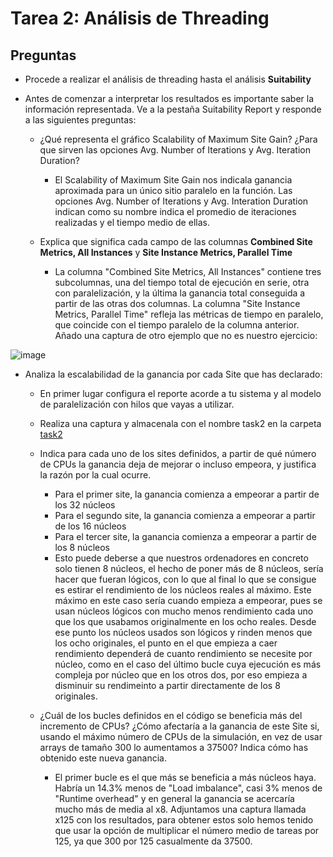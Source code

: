# Tarea 2: Análisis de Threading
## Preguntas

* Procede a realizar el análisis de threading hasta el análisis **Suitability**

* Antes de comenzar a interpretar los resultados es importante saber la información representada. Ve a la pestaña Suitability Report y responde a las siguientes preguntas:
    * ¿Qué representa el gráfico Scalability of Maximum Site Gain? ¿Para que sirven las opciones Avg. Number of Iterations y Avg. Iteration Duration?
    
         - El Scalability of Maximum Site Gain nos indicala ganancia aproximada para un único sitio paralelo en la función. Las opciones Avg. Number of Iterations y Avg. Interation Duration indican como su nombre indica el promedio de iteraciones realizadas y el tiempo medio de ellas.

    * Explica que significa cada campo de las columnas **Combined Site Metrics, All Instances** y **Site Instance Metrics, Parallel Time**
    
      - La columna "Combined Site Metrics, All Instances" contiene tres subcolumnas, una del tiempo total de ejecución en serie, otra con paralelización, y la última la ganancia total conseguida a partir de las otras dos columnas. 
La columna "Site Instance Metrics, Parallel Time" refleja las métricas de tiempo en paralelo, que coincide con el tiempo paralelo de la columna anterior. Añado una captura de otro ejemplo que no es nuestro ejercicio: 

![image](https://user-images.githubusercontent.com/115668275/205145414-d9cfd61d-a321-441a-a55a-3a7836e2eac3.png)

* Analiza la escalabilidad de la ganancia por cada Site que has declarado:
    * En primer lugar configura el reporte acorde a tu sistema y al modelo de paralelización con hilos que vayas a utilizar.
    * Realiza una captura y almacenala con el nombre task2 en la carpeta [task2](/results/task2)
    * Indica para cada uno de los sites definidos, a partir de qué número de CPUs la ganancia deja de mejorar o incluso empeora, y justifica la razón por la cual ocurre.
       - Para el primer site, la ganancia comienza a empeorar a partir de los 32 núcleos
       - Para el segundo site, la ganancia comienza a empeorar a partir de los 16 núcleos
       - Para el tercer site, la ganancia comienza a empeorar a partir de los 8 núcleos
       - Esto puede deberse a que nuestros ordenadores en concreto solo tienen 8 núcleos, el hecho de poner más de 8 núcleos, sería hacer que fueran lógicos, con lo que al final lo que se consigue es estirar el rendimiento de los núcleos reales al máximo. Este máximo en este caso sería cuando empieza a empeorar, pues se usan núcleos lógicos con mucho menos rendimiento cada uno que los que usabamos originalmente en los ocho reales. Desde ese punto los núcleos usados son lógicos y rinden menos que los ocho originales, el punto en el que empieza a caer rendimiento dependerá de cuanto rendimiento se necesite por núcleo, como en el caso del último bucle cuya ejecución es más compleja por núcleo que en los otros dos, por eso empieza a disminuir su rendimeinto a partir directamente de los 8 originales.
    * ¿Cuál de los bucles definidos en el código se beneficia más del incremento de CPUs? ¿Cómo afectaría a la ganancia de este Site si, usando el máximo número de CPUs de la simulación, en vez de usar arrays de tamaño 300 lo aumentamos a 37500? Indica cómo has obtenido este nueva ganancia.
   
     
      - El primer bucle es el que más se beneficia a más núcleos haya.  Habría un 14.3% menos de "Load imbalance", casi 3% menos de "Runtime overhead" y en general            la ganancia se acercaría mucho más de media al x8. Adjuntamos una captura llamada x125 con los resultados, para obtener estos solo hemos tenido que usar la             opción de multiplicar el número medio de tareas por 125, ya que 300 por 125 casualmente da 37500.



